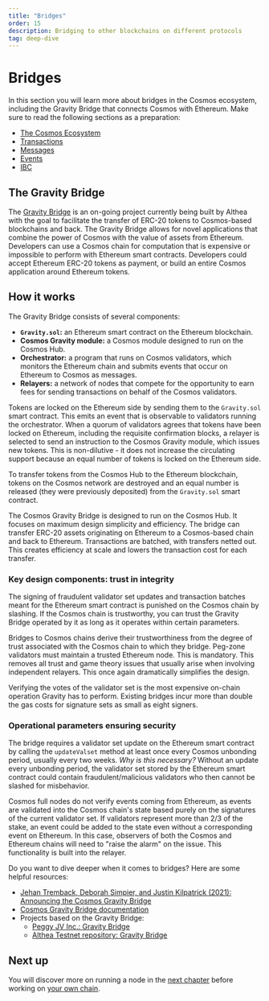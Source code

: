 ```yaml
---
title: "Bridges"
order: 15
description: Bridging to other blockchains on different protocols
tag: deep-dive
---
```


# Bridges

<HighlightBox type="synopsis">

In this section you will learn more about bridges in the Cosmos ecosystem, including the Gravity Bridge that connects Cosmos with Ethereum. Make sure to read the following sections as a preparation:

* [The Cosmos Ecosystem](../1-what-is-cosmos/cosmos-ecosystem.md)
* [Transactions](./transactions.md)
* [Messages](./messages.md)
* [Events](./events.md)
* [IBC](./ibc.md)

</HighlightBox>

## The Gravity Bridge

The [Gravity Bridge](https://gravitybridge.althea.net) is an on-going project currently being built by Althea with the goal to facilitate the transfer of ERC-20 tokens to Cosmos-based blockchains and back. The Gravity Bridge allows for novel applications that combine the power of Cosmos with the value of assets from Ethereum. Developers can use a Cosmos chain for computation that is expensive or impossible to perform with Ethereum smart contracts. Developers could accept Ethereum ERC-20 tokens as payment, or build an entire Cosmos application around Ethereum tokens.

## How it works

The Gravity Bridge consists of several components:

* **`Gravity.sol`:** an Ethereum smart contract on the Ethereum blockchain.
* **Cosmos Gravity module:** a Cosmos module designed to run on the Cosmos Hub.
* **Orchestrator:** a program that runs on Cosmos validators, which monitors the Ethereum chain and submits events that occur on Ethereum to Cosmos as messages.
* **Relayers:** a network of nodes that compete for the opportunity to earn fees for sending transactions on behalf of the Cosmos validators.

Tokens are locked on the Ethereum side by sending them to the `Gravity.sol` smart contract. This emits an event that is observable to validators running the orchestrator. When a quorum of validators agrees that tokens have been locked on Ethereum, including the requisite confirmation blocks, a relayer is selected to send an instruction to the Cosmos Gravity module, which issues new tokens. This is non-dilutive - it does not increase the circulating support because an equal number of tokens is locked on the Ethereum side.

To transfer tokens from the Cosmos Hub to the Ethereum blockchain, tokens on the Cosmos network are destroyed and an equal number is released (they were previously deposited) from the `Gravity.sol` smart contract.

The Cosmos Gravity Bridge is designed to run on the Cosmos Hub. It focuses on maximum design simplicity and efficiency. The bridge can transfer ERC-20 assets originating on Ethereum to a Cosmos-based chain and back to Ethereum. Transactions are batched, with transfers netted out. This creates efficiency at scale and lowers the transaction cost for each transfer.

### Key design components: trust in integrity

The signing of fraudulent validator set updates and transaction batches meant for the Ethereum smart contract is punished on the Cosmos chain by slashing. If the Cosmos chain is trustworthy, you can trust the Gravity Bridge operated by it as long as it operates within certain parameters. 

Bridges to Cosmos chains derive their trustworthiness from the degree of trust associated with the Cosmos chain to which they bridge. Peg-zone validators must maintain a trusted Ethereum node. This is mandatory. This removes all trust and game theory issues that usually arise when involving independent relayers. This once again dramatically simplifies the design.

Verifying the votes of the validator set is the most expensive on-chain operation Gravity has to perform. Existing bridges incur more than double the gas costs for signature sets as small as eight signers.

### Operational parameters ensuring security

The bridge requires a validator set update on the Ethereum smart contract by calling the `updateValset` method at least once every Cosmos unbonding period, usually every two weeks. _Why is this necessary?_ Without an update every unbonding period, the validator set stored by the Ethereum smart contract could contain fraudulent/malicious validators who then cannot be slashed for misbehavior.

Cosmos full nodes do not verify events coming from Ethereum, as events are validated into the Cosmos chain's state based purely on the signatures of the current validator set. If validators represent more than 2/3 of the stake, an event could be added to the state even without a corresponding event on Ethereum. In this case, observers of both the Cosmos and Ethereum chains will need to "raise the alarm" on the issue. This functionality is built into the relayer.

<HighlightBox type="tip">

Do you want to dive deeper when it comes to bridges? Here are some helpful resources:

* [Jehan Tremback, Deborah Simpier, and Justin Kilpatrick (2021): Announcing the Cosmos Gravity Bridge](https://blog.althea.net/gravity-bridge/)
* [Cosmos Gravity Bridge documentation](https://github.com/cosmos/gravity-bridge/)
* Projects based on the Gravity Bridge:
	* [Peggy JV Inc.: Gravity Bridge](https://github.com/PeggyJV/gravity-bridge/)
	* [Althea Testnet repository: Gravity Bridge](https://github.com/althea-net/cosmos-gravity-bridge/)

</HighlightBox>

## Next up

You will discover more on running a node in the [next chapter](../3-running-a-chain/index.md) before working on [your own chain](../4-my-own-chain/index.md).
